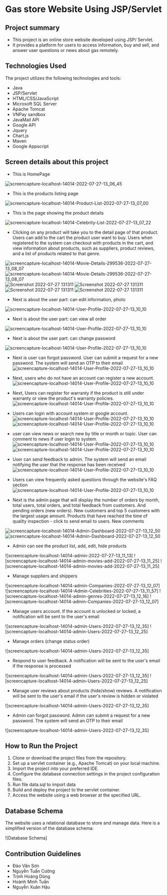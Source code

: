 # Gas store Website Using JSP/Servlet
## Project summary
- This project is an online store website developed using JSP/ Servlet. 
- It provides a platform for users to access information, buy and sell, and answer user questions or news about gas remotely.

## Technologies Used

The project utilizes the following technologies and tools:

- Java
- JSP/Servlet
- HTML/CSS/JavaScript
- Microsoft SQL Server
- Apache Tomcat
- VNPay sandbox
- JavaMail API
- Google API
- Jquery
- Chart.js
- Maven
- Google Appscript

## Screen details about this project

- This is HomePage

![screencapture-localhost-14014-2022-07-27-13_06_45](https://github.com/sowndv02/gas_store/blob/8427f935f77aa671a0bc125bb63097b69c5c182b/images/Web%20capture_3-8-2023_145231_localhost.jpeg)

- This is the products listing page

![screencapture-localhost-14014-Product-List-2022-07-27-13_07_00](https://github.com/sowndv02/gas_store/blob/8427f935f77aa671a0bc125bb63097b69c5c182b/images/Web%20capture_3-8-2023_15226_localhost.jpeg)

- This is the page showing the product details

![screencapture-localhost-14014-Celebrity-List-2022-07-27-13_07_22](https://github.com/sowndv02/gas_store/blob/8427f935f77aa671a0bc125bb63097b69c5c182b/images/Web%20capture_3-8-2023_15237_localhost.jpeg)

- Clicking on any product will take you to the detail page of that product. Users can add to the cart the product user want to buy. Users when registered to the system can checkout with products in the cart, and view information about products, such as suppliers, product reviews, and a list of products related to that genre.

![screencapture-localhost-14014-Movie-Details-299536-2022-07-27-13_08_07](https://github.com/sowndv02/gas_store/blob/4384586f709571ed0983ada4bdbb8cead275b436/images/Web%20capture_3-8-2023_195511_localhost.jpeg)
![screencapture-localhost-14014-Movie-Details-299536-2022-07-27-13_08_07](https://github.com/sowndv02/gas_store/blob/4384586f709571ed0983ada4bdbb8cead275b436/images/Web%20capture_3-8-2023_19551_localhost.jpeg)
![Screenshot 2022-07-27 131311](https://github.com/sowndv02/gas_store/blob/4384586f709571ed0983ada4bdbb8cead275b436/images/Screenshot%202023-08-03%20152403.png)
![Screenshot 2022-07-27 131311](https://github.com/sowndv02/gas_store/blob/25f9cd5e22eaf5212413c74bead718cef90bda47/images/Web%20capture_3-8-2023_15268_localhost.jpeg)
![Screenshot 2022-07-27 131311](https://github.com/sowndv02/gas_store/blob/25f9cd5e22eaf5212413c74bead718cef90bda47/images/Web%20capture_3-8-2023_152624_localhost.jpeg)
![Screenshot 2022-07-27 131311](https://github.com/sowndv02/gas_store/blob/25f9cd5e22eaf5212413c74bead718cef90bda47/images/Web%20capture_3-8-2023_152641_sandbox.vnpayment.vn.jpeg)

- Next is about the user part: can edit information, photo

![screencapture-localhost-14014-User-Profile-2022-07-27-13_10_10](https://github.com/sowndv02/gas_store/blob/4384586f709571ed0983ada4bdbb8cead275b436/images/Web%20capture_3-8-2023_152654_localhost.jpeg)

- Next is about the user part: can view all order

![screencapture-localhost-14014-User-Profile-2022-07-27-13_10_10](https://github.com/sowndv02/gas_store/blob/4384586f709571ed0983ada4bdbb8cead275b436/images/Web%20capture_3-8-2023_152721_localhost.jpeg)

- Next is about the user part: can change password

![screencapture-localhost-14014-User-Profile-2022-07-27-13_10_10](https://github.com/sowndv02/gas_store/blob/4384586f709571ed0983ada4bdbb8cead275b436/images/Web%20capture_3-8-2023_15274_localhost.jpeg)

- Next is user can forgot password. User can submit a request for a new password. The system will send an OTP to their email
![screencapture-localhost-14014-User-Profile-2022-07-27-13_10_10](https://github.com/sowndv02/gas_store/blob/4384586f709571ed0983ada4bdbb8cead275b436/images/Web%20capture_3-8-2023_152528_localhost.jpeg)

- Next, users who do not have an account can register a new account.
![screencapture-localhost-14014-User-Profile-2022-07-27-13_10_10](https://github.com/sowndv02/gas_store/blob/4384586f709571ed0983ada4bdbb8cead275b436/images/Web%20capture_3-8-2023_152517_localhost.jpeg)

- Next, Users can register for warranty if the product is still under warranty or view the product's warranty policies.
![screencapture-localhost-14014-User-Profile-2022-07-27-13_10_10](https://github.com/sowndv02/gas_store/blob/4384586f709571ed0983ada4bdbb8cead275b436/images/Web%20capture_3-8-2023_153015_localhost.jpeg)

- Users can login with account system or google account.
![screencapture-localhost-14014-User-Profile-2022-07-27-13_10_10](https://github.com/sowndv02/gas_store/blob/25f9cd5e22eaf5212413c74bead718cef90bda47/images/Web%20capture_3-8-2023_15257_localhost.jpeg)
![screencapture-localhost-14014-User-Profile-2022-07-27-13_10_10](https://github.com/sowndv02/gas_store/blob/25f9cd5e22eaf5212413c74bead718cef90bda47/images/Web%20capture_3-8-2023_152542_accounts.google.com.jpeg)

- user can view news or search new by title or month or topic. User can comment to news if user login to system.
![screencapture-localhost-14014-User-Profile-2022-07-27-13_10_10](https://github.com/sowndv02/gas_store/blob/25f9cd5e22eaf5212413c74bead718cef90bda47/images/Web%20capture_3-8-2023_15226_localhost.jpeg)
![screencapture-localhost-14014-User-Profile-2022-07-27-13_10_10](https://github.com/sowndv02/gas_store/blob/25f9cd5e22eaf5212413c74bead718cef90bda47/images/Web%20capture_3-8-2023_152250_localhost.jpeg)

- User can send feedback to admin. The system will send an email notifying the user that the response has been received
![screencapture-localhost-14014-User-Profile-2022-07-27-13_10_10](https://github.com/sowndv02/gas_store/blob/25f9cd5e22eaf5212413c74bead718cef90bda47/images/Web%20capture_3-8-2023_152430_localhost.jpeg)

- Users can view frequently asked questions through the website's FAQ section
![screencapture-localhost-14014-User-Profile-2022-07-27-13_10_10](https://github.com/sowndv02/gas_store/blob/25f9cd5e22eaf5212413c74bead718cef90bda47/images/Web%20capture_3-8-2023_152448_localhost.jpeg)

- Next is the admin page that will display the number of orders by month, total users, total orders, and total feedback from customers. And pending orders (new orders). New customers and top 5 customers with the largest usage amount. Products that have reached the time of quality inspection - click to send email to users. New comments

![screencapture-localhost-14014-Admin-Dashboard-2022-07-27-13_12_50]()
![screencapture-localhost-14014-Admin-Dashboard-2022-07-27-13_12_50]()

- Admin can see the product list, add, edit, hide products

![screencapture-localhost-14014-admin-2022-07-27-13_11_13]
![screencapture-localhost-14014-admin-movies-add-2022-07-27-13_11_25]
![screencapture-localhost-14014-admin-movies-add-2022-07-27-13_11_25]

- Manage suppliers and shippers

![screencapture-localhost-14014-admin-Companies-2022-07-27-13_12_07]
![screencapture-localhost-14014-Admin-Celebrities-2022-07-27-13_11_57]
![screencapture-localhost-14014-admin-genres-2022-07-27-13_12_16]
![screencapture-localhost-14014-admin-Companies-2022-07-27-13_12_07]

- Manage users account. If the account is unlocked or locked, a notification will be sent to the user's email

![screencapture-localhost-14014-admin-Users-2022-07-27-13_12_35]
![screencapture-localhost-14014-admin-Users-2022-07-27-13_12_25]

- Manage orders (change status order)

![screencapture-localhost-14014-admin-Users-2022-07-27-13_12_35]

- Respond to user feedback. A notification will be sent to the user's email if the response is processed

![screencapture-localhost-14014-admin-Users-2022-07-27-13_12_35]
![screencapture-localhost-14014-admin-Users-2022-07-27-13_12_25]

- Manage user reviews about products (hide/show) reviews. A notification will be sent to the user's email if the user's review is hidden or violated

![screencapture-localhost-14014-admin-Users-2022-07-27-13_12_35]

- Admin can forgot password. Admin can submit a request for a new password. The system will send an OTP to their email

![screencapture-localhost-14014-admin-Users-2022-07-27-13_12_35]


## How to Run the Project

1. Clone or download the project files from the repository.
2. Set up a servlet container (e.g., Apache Tomcat) on your local machine.
3. Import the project into your preferred IDE.
4. Configure the database connection settings in the project configuration files.
5. Run file data.sql to import data
6. Build and deploy the project to the servlet container.
7. Access the website using a web browser at the specified URL.


## Database Schema

The website uses a relational database to store and manage data. Here is a simplified version of the database schema:

![Database Schema]

## Contribution Guidelines
- Đào Văn Sơn
- Nguyễn Tuấn Cường
- Trịnh Hoàng Dũng
- Hoành Minh Tuấn
- Nguyễn Xuân Hậu

